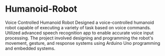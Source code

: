 # Humanoid-Robot
Voice Controlled Humanoid Robot
Designed a voice-controlled humanoid robot capable of executing a variety of task based on voice commands. Utilized advanced speech recognition app to enable accurate voice input processing. The project involved designing and programming the robot's movement, gesture, and response systems using Arduino Uno programming and embedded systems. 
